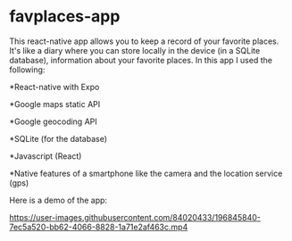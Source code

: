 # favplaces-app

This react-native app allows you to keep a record of your favorite places. It's like a diary where you can store locally in the device (in a SQLite database),
information about your favorite places. In this app I used the following:

*React-native with Expo

*Google maps static API

*Google geocoding API

*SQLite (for the database)

*Javascript (React)

*Native features of a smartphone like the camera and the location service (gps)

Here is a demo of the app:

https://user-images.githubusercontent.com/84020433/196845840-7ec5a520-bb62-4066-8828-1a71e2af463c.mp4
